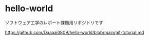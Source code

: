 # hello-world
ソフトウェア工学のレポート課題用リポジトリです

https://github.com/Daaaai0809/hello-world/blob/main/git-tutorial.md

